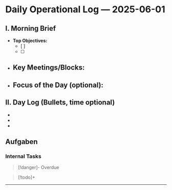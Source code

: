 
# Daily Operational Log — 2025-06-01

## I. Morning Brief

- **Top Objectives:**
  - [ ]
  - [ ]
- **Key Meetings/Blocks:**
  -
- **Focus of the Day (optional):**
  -

## II. Day Log (Bullets, time optional)

-
-
-

## Aufgaben

### Internal Tasks

> [!danger]- Overdue
>

> [!todo]+
>

---
